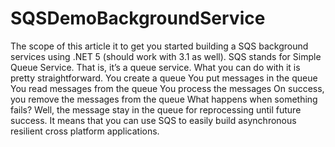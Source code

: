 # SQSDemoBackgroundService

The scope of this article it to get you started building a SQS background services using .NET 5 (should work with 3.1 as well).
SQS stands for Simple Queue Service. That is, it’s a queue service. What you can do with it is pretty straightforward.
You create a queue
You put messages in the queue
You read messages from the queue
You process the messages
On success, you remove the messages from the queue
What happens when something fails? Well, the message stay in the queue for reprocessing until future success. It means that you can use SQS to easily build asynchronous resilient cross platform applications.
